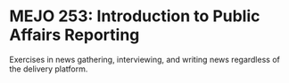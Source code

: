 # MEJO 253: Introduction to Public Affairs Reporting

Exercises in news gathering, interviewing, and writing news regardless of the delivery platform.